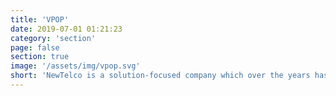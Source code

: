 ```yaml
---
title: 'VPOP'
date: 2019-07-01 01:21:23
category: 'section'
page: false
section: true
image: '/assets/img/vpop.svg'
short: 'NewTelco is a solution-focused company which over the years has developed a cost-efficient product that can be individually tailored to meet complex customer requirements. At the time of founding the company, the NewTelco Team defined its main goal as being the creation of an innovative new product capable of meeting the specific needs of each individual organisation in today’s global telecommunications environment'
---
```

